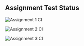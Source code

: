 ## Assignment Test Status

![Assignment 1 CI](https://github.com/Anupama3799/c756-exer/actions/workflows/ci-a1.yml/badge.svg)

![Assignment 2 CI](https://github.com/Anupama3799/c756-exer/actions/workflows/ci-a2.yml/badge.svg)

![Assignment 3 CI](https://github.com/Anupama3799/c756-exer/actions/workflows/ci-a3.yml/badge.svg)
